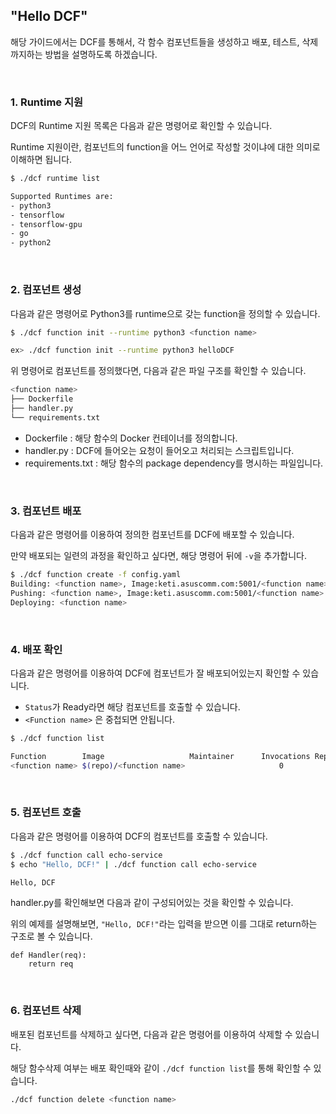 ## "Hello DCF"

   

해당 가이드에서는 DCF를 통해서, 각 함수 컴포넌트들을 생성하고 배포, 테스트, 삭제까지하는 방법을 설명하도록 하겠습니다.

​        

### 1. Runtime 지원

DCF의 Runtime 지원 목록은 다음과 같은 명령어로 확인할 수 있습니다.

Runtime 지원이란, 컴포넌트의 function을 어느 언어로 작성할 것이냐에 대한 의미로 이해하면 됩니다.



```bash
$ ./dcf runtime list

Supported Runtimes are:
- python3
- tensorflow
- tensorflow-gpu
- go
- python2
```

​    

### 2. 컴포넌트 생성

다음과 같은 명령어로 Python3를 runtime으로 갖는 function을 정의할 수 있습니다.



```bash
$ ./dcf function init --runtime python3 <function name>

ex> ./dcf function init --runtime python3 helloDCF
```



위 명령어로 컴포넌트를 정의했다면, 다음과 같은 파일 구조를 확인할 수 있습니다.



```bash
<function name>
├── Dockerfile
├── handler.py
└── requirements.txt
```



- Dockerfile : 해당 함수의 Docker 컨테이너를 정의합니다.
- handler.py : DCF에 들어오는 요청이 들어오고 처리되는 스크립트입니다.
- requirements.txt : 해당 함수의 package dependency를 명시하는 파일입니다.

​    

### 3. 컴포넌트 배포

다음과 같은 명령어를 이용하여 정의한 컴포넌트를 DCF에 배포할 수 있습니다.

만약 배포되는 일련의 과정을 확인하고 싶다면, 해당 명령어 뒤에 `-v`을 추가합니다.



```bash
$ ./dcf function create -f config.yaml
Building: <function name>, Image:keti.asuscomm.com:5001/<function name>
Pushing: <function name>, Image:keti.asuscomm.com:5001/<function name>
Deploying: <function name>
```

​    

### 4. 배포 확인

다음과 같은 명령어를 이용하여 DCF에 컴포넌트가 잘 배포되어있는지 확인할 수 있습니다.

- `Status`가 Ready라면 해당 컴포넌트를 호출할 수 있습니다.
- `<Function name>` 은 중첩되면 안됩니다.



```bash
$ ./dcf function list

Function       	Image               	Maintainer     	Invocations	Replicas  	Status   
<function name>	$(repo)/<function name>    	               	0         	1      	Ready 
```

​    

### 5. 컴포넌트 호출

다음과 같은 명령어를 이용하여 DCF의 컴포넌트를 호출할 수 있습니다.



```bash
$ ./dcf function call echo-service 
$ echo "Hello, DCF!" | ./dcf function call echo-service 

Hello, DCF
```



handler.py를 확인해보면 다음과 같이 구성되어있는 것을 확인할 수 있습니다.

위의 예제를 설명해보면, `"Hello, DCF!"`라는 입력을 받으면 이를 그대로 return하는 구조로 볼 수 있습니다.

```python3
def Handler(req):
    return req
```

​    

### 6. 컴포넌트 삭제

 배포된 컴포넌트를 삭제하고 싶다면, 다음과 같은 명령어를 이용하여 삭제할 수 있습니다.

해당 함수삭제 여부는 배포 확인때와 같이 `./dcf function list`를 통해 확인할 수 있습니다. 



```bash
./dcf function delete <function name>
```



